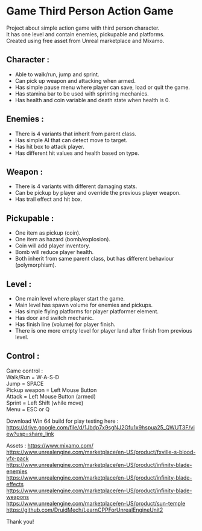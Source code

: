 # Game Third Person Action Game  

Project about simple action game with third person character.  
It has one level and contain enemies, pickupable and platforms.  
Created using free asset from Unreal marketplace and Mixamo. 

## Character :  
- Able to walk/run, jump and sprint.  
- Can pick up weapon and attacking when armed.  
- Has simple pause menu where player can save, load or quit the game.  
- Has stamina bar to be used with sprinting mechanics.  
- Has health and coin variable and death state when health is 0.  

## Enemies :  
- There is 4 variants that inherit from parent class.  
- Has simple AI that can detect move to target.  
- Has hit box to attack player. 
- Has different hit values and health based on type.   

## Weapon :   
- There is 4 variants with different damaging stats.  
- Can be pickup by player and override the previous player weapon.  
- Has trail effect and hit box.  

## Pickupable :  
- One item as pickup (coin).  
- One item as hazard (bomb/explosion).  
- Coin will add player inventory.  
- Bomb will reduce player health.  
- Both inherit from same parent class, but has different behaviour (polymorphism).  

## Level :  
- One main level where player start the game.  
- Main level has spawn volume for enemies and pickups.  
- Has simple flying platforms for player platformer element.  
- Has door and switch mechanic.   
- Has finish line (volume) for player finish.   
- There is one more empty level for player land after finish from previous level.  

## Control :  
Game control :  
Walk/Run = W-A-S-D  
Jump = SPACE  
Pickup weapon = Left Mouse Button  
Attack = Left Mouse Button (armed)   
Sprint = Left Shift (while move)   
Menu = ESC or Q

Download Win 64 build for play testing here :  
https://drive.google.com/file/d/1Jbdp7x9sgNJ2Gfu1x9hspua25_QWUT3F/view?usp=share_link   

Assets : 
https://www.mixamo.com/  
https://www.unrealengine.com/marketplace/en-US/product/fxville-s-blood-vfx-pack  
https://www.unrealengine.com/marketplace/en-US/product/infinity-blade-enemies  
https://www.unrealengine.com/marketplace/en-US/product/infinity-blade-effects  
https://www.unrealengine.com/marketplace/en-US/product/infinity-blade-weapons  
https://www.unrealengine.com/marketplace/en-US/product/sun-temple  
https://github.com/DruidMech/LearnCPPForUnrealEngineUnit2  


Thank you!  